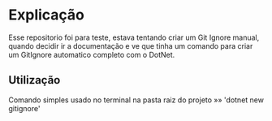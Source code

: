 # Explicação
Esse repositorio foi para teste, estava tentando criar um Git Ignore manual, quando decidir ir a documentação e ve que tinha um comando para criar um GitIgnore automatico completo com o DotNet.

## Utilização
Comando simples usado no terminal na pasta raiz do projeto »» 'dotnet new gitignore'

